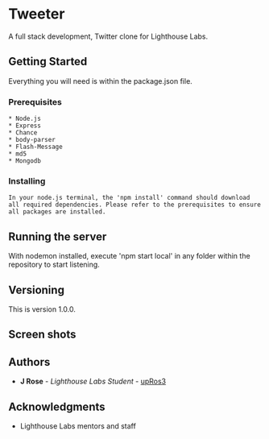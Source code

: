# Tweeter

A full stack development, Twitter clone for Lighthouse Labs.

## Getting Started

Everything you will need is within the package.json file.

### Prerequisites

```
* Node.js
* Express
* Chance
* body-parser
* Flash-Message
* md5
* Mongodb
```

### Installing

```
In your node.js terminal, the 'npm install' command should download all required dependencies. Please refer to the prerequisites to ensure all packages are installed.
```

## Running the server

With nodemon installed, execute 'npm start local' in any folder within the repository to start listening.

## Versioning

This is version 1.0.0.

## Screen shots


## Authors

* **J Rose** - *Lighthouse Labs Student* - [upRos3](https://github.com/upRos3)

## Acknowledgments

* Lighthouse Labs mentors and staff

